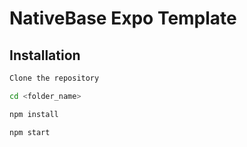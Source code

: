 # NativeBase Expo Template

## Installation

```sh
Clone the repository
```

```sh
cd <folder_name>
```

```sh
npm install
```

```sh
npm start
```
